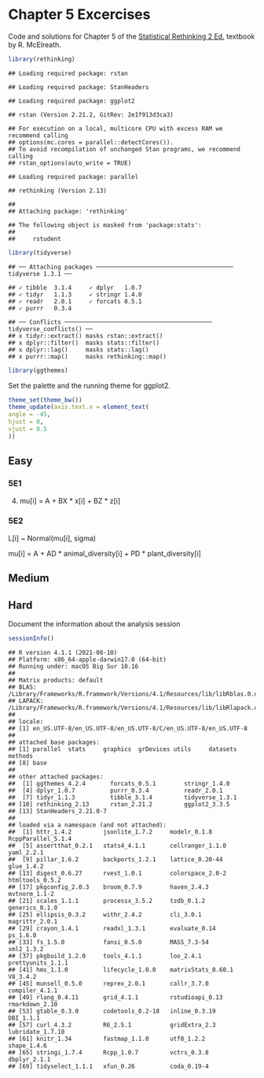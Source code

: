 Chapter 5 Excercises
================

Code and solutions for Chapter 5 of the [Statistical Rethinking 2
Ed.](https://xcelab.net/rm/statistical-rethinking/) textbook by R.
McElreath.

``` r
library(rethinking)
```

    ## Loading required package: rstan

    ## Loading required package: StanHeaders

    ## Loading required package: ggplot2

    ## rstan (Version 2.21.2, GitRev: 2e1f913d3ca3)

    ## For execution on a local, multicore CPU with excess RAM we recommend calling
    ## options(mc.cores = parallel::detectCores()).
    ## To avoid recompilation of unchanged Stan programs, we recommend calling
    ## rstan_options(auto_write = TRUE)

    ## Loading required package: parallel

    ## rethinking (Version 2.13)

    ## 
    ## Attaching package: 'rethinking'

    ## The following object is masked from 'package:stats':
    ## 
    ##     rstudent

``` r
library(tidyverse)
```

    ## ── Attaching packages ─────────────────────────────────────── tidyverse 1.3.1 ──

    ## ✓ tibble  3.1.4     ✓ dplyr   1.0.7
    ## ✓ tidyr   1.1.3     ✓ stringr 1.4.0
    ## ✓ readr   2.0.1     ✓ forcats 0.5.1
    ## ✓ purrr   0.3.4

    ## ── Conflicts ────────────────────────────────────────── tidyverse_conflicts() ──
    ## x tidyr::extract() masks rstan::extract()
    ## x dplyr::filter()  masks stats::filter()
    ## x dplyr::lag()     masks stats::lag()
    ## x purrr::map()     masks rethinking::map()

``` r
library(ggthemes)
```

Set the palette and the running theme for ggplot2.

``` r
theme_set(theme_bw())
theme_update(axis.text.x = element_text(
angle = -45,
hjust = 0,
vjust = 0.5
))
```

## Easy

### 5E1

4.  mu\[i\] = A + BX \* x\[i\] + BZ \* z\[i\]

### 5E2

L\[i\] \~ Normal(mu\[i\], sigma)

mu\[i\] = A + AD \* animal\_diversity\[i\] + PD \* plant\_diversity\[i\]

## Medium

## Hard

Document the information about the analysis session

``` r
sessionInfo()
```

    ## R version 4.1.1 (2021-08-10)
    ## Platform: x86_64-apple-darwin17.0 (64-bit)
    ## Running under: macOS Big Sur 10.16
    ## 
    ## Matrix products: default
    ## BLAS:   /Library/Frameworks/R.framework/Versions/4.1/Resources/lib/libRblas.0.dylib
    ## LAPACK: /Library/Frameworks/R.framework/Versions/4.1/Resources/lib/libRlapack.dylib
    ## 
    ## locale:
    ## [1] en_US.UTF-8/en_US.UTF-8/en_US.UTF-8/C/en_US.UTF-8/en_US.UTF-8
    ## 
    ## attached base packages:
    ## [1] parallel  stats     graphics  grDevices utils     datasets  methods  
    ## [8] base     
    ## 
    ## other attached packages:
    ##  [1] ggthemes_4.2.4       forcats_0.5.1        stringr_1.4.0       
    ##  [4] dplyr_1.0.7          purrr_0.3.4          readr_2.0.1         
    ##  [7] tidyr_1.1.3          tibble_3.1.4         tidyverse_1.3.1     
    ## [10] rethinking_2.13      rstan_2.21.2         ggplot2_3.3.5       
    ## [13] StanHeaders_2.21.0-7
    ## 
    ## loaded via a namespace (and not attached):
    ##  [1] httr_1.4.2         jsonlite_1.7.2     modelr_0.1.8       RcppParallel_5.1.4
    ##  [5] assertthat_0.2.1   stats4_4.1.1       cellranger_1.1.0   yaml_2.2.1        
    ##  [9] pillar_1.6.2       backports_1.2.1    lattice_0.20-44    glue_1.4.2        
    ## [13] digest_0.6.27      rvest_1.0.1        colorspace_2.0-2   htmltools_0.5.2   
    ## [17] pkgconfig_2.0.3    broom_0.7.9        haven_2.4.3        mvtnorm_1.1-2     
    ## [21] scales_1.1.1       processx_3.5.2     tzdb_0.1.2         generics_0.1.0    
    ## [25] ellipsis_0.3.2     withr_2.4.2        cli_3.0.1          magrittr_2.0.1    
    ## [29] crayon_1.4.1       readxl_1.3.1       evaluate_0.14      ps_1.6.0          
    ## [33] fs_1.5.0           fansi_0.5.0        MASS_7.3-54        xml2_1.3.2        
    ## [37] pkgbuild_1.2.0     tools_4.1.1        loo_2.4.1          prettyunits_1.1.1 
    ## [41] hms_1.1.0          lifecycle_1.0.0    matrixStats_0.60.1 V8_3.4.2          
    ## [45] munsell_0.5.0      reprex_2.0.1       callr_3.7.0        compiler_4.1.1    
    ## [49] rlang_0.4.11       grid_4.1.1         rstudioapi_0.13    rmarkdown_2.10    
    ## [53] gtable_0.3.0       codetools_0.2-18   inline_0.3.19      DBI_1.1.1         
    ## [57] curl_4.3.2         R6_2.5.1           gridExtra_2.3      lubridate_1.7.10  
    ## [61] knitr_1.34         fastmap_1.1.0      utf8_1.2.2         shape_1.4.6       
    ## [65] stringi_1.7.4      Rcpp_1.0.7         vctrs_0.3.8        dbplyr_2.1.1      
    ## [69] tidyselect_1.1.1   xfun_0.26          coda_0.19-4
